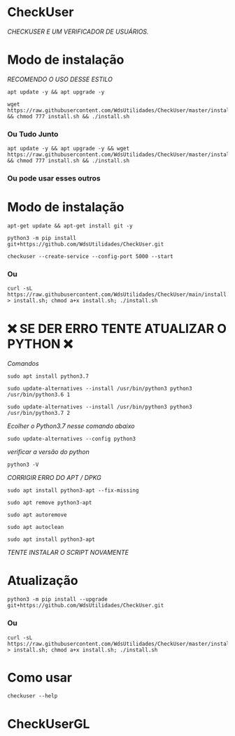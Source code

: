 # CheckUser
*CHECKUSER E UM VERIFICADOR DE USUÁRIOS.*

# Modo de instalação
*RECOMENDO O USO DESSE ESTILO*
```
apt update -y && apt upgrade -y
```
```
wget https://raw.githubusercontent.com/WdsUtilidades/CheckUser/master/install.sh && chmod 777 install.sh && ./install.sh
```
### Ou Tudo Junto
```
apt update -y && apt upgrade -y && wget https://raw.githubusercontent.com/WdsUtilidades/CheckUser/master/install.sh && chmod 777 install.sh && ./install.sh
```
### Ou pode usar esses outros

# Modo de instalação
```
apt-get update && apt-get install git -y
```
```
python3 -m pip install git+https://github.com/WdsUtilidades/CheckUser.git
```
```
checkuser --create-service --config-port 5000 --start
```
### Ou
```
curl -sL https://raw.githubusercontent.com/WdsUtilidades/CheckUser/main/install.sh > install.sh; chmod a+x install.sh; ./install.sh
```

# ❌ SE DER ERRO TENTE ATUALIZAR O PYTHON ❌
*Comandos*
```
sudo apt install python3.7
```
```
sudo update-alternatives --install /usr/bin/python3 python3 /usr/bin/python3.6 1
```
```
sudo update-alternatives --install /usr/bin/python3 python3 /usr/bin/python3.7 2
```
*Ecolher o Python3.7 nesse comando abaixo*
```
sudo update-alternatives --config python3
```
*verificar a versão do python*
```
python3 -V
```

*CORRIGIR ERRO DO APT / DPKG*

```
sudo apt install python3-apt --fix-missing
```
```
sudo apt remove python3-apt
```
```
sudo apt autoremove
```
```
sudo apt autoclean
```
```
sudo apt install python3-apt
```

*TENTE INSTALAR O SCRIPT NOVAMENTE*

# Atualização
```
python3 -m pip install --upgrade git+https://github.com/WdsUtilidades/CheckUser.git
```

### Ou
```
curl -sL https://raw.githubusercontent.com/WdsUtilidades/CheckUser/master/install.sh > install.sh; chmod a+x install.sh; ./install.sh
```

# Como usar
```
checkuser --help
```
# CheckUserGL
